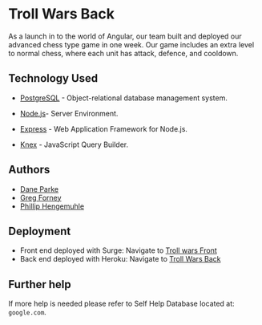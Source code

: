 
# Troll Wars Back
As a launch in to the world of Angular, our team built and deployed our advanced chess type game in one week. Our game includes an extra level to normal chess, where each unit has attack, defence, and cooldown. 

## Technology Used

* [PostgreSQL](https://www.postgresql.org/docs/) - Object-relational database management system.

* [Node.js](https://nodejs.org/en/docs/)- Server Environment.

* [Express](https://expressjs.com/en/api.html) - Web Application Framework for Node.js.

* [Knex](https://knexjs.org/) - JavaScript Query Builder.

## Authors

* [Dane Parke](https://github.com/daneparke/)
* [Greg Forney](https://github.com/zipit145)
* [Phillip Hengemuhle](https://github.com/phengemuhle)

## Deployment 
* Front end deployed with Surge:
Navigate to [Troll wars Front](troll-wars.surge.sh) 
* Back end deployed with Heroku:
Navigate to [Troll Wars Back](https://troll-toll-db.herokuapp.com/)

## Further help
If more help is needed please refer to Self Help Database located at: 
`google.com`.
